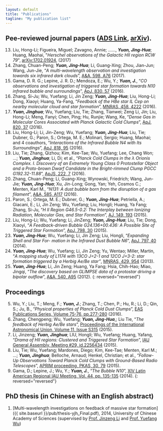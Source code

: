 ```yaml
---
layout: default
title: "Publications"
tagline: "My publication list"
---
```


## Pee-reviewed journal papers ([ADS Link](http://adsabs.harvard.edu/cgi-bin/nph-abs_connect?library&libname=Jinghua+Yuan&libid=4f88e404d4), [arXiv](http://arxiv.org/find/all/1/OR+au:+Yuan_Jinghua+au:+Yuan_Jing_Hua/0/1/0/all/0/1)). 

13. Liu, Hong-Li; Figueira, Miguel; Zavagno, Annie; ......,  ***Yuan, Jing-Hua***; Huang, Maohai, "*Herschel observations of the Galactic HII region RCW 79*", [arXiv:1702.01924](http://adsabs.harvard.edu/abs/2017arXiv170201924L), (2017)
12. Zhang, Chuan-Peng; ***Yuan, Jing-Hua***; Li, Guang-Xing; Zhou, Jian-Jun; Wang, Jun-Jie, “*A multi-wavelength observation and investigation towards six infrared dark clouds*”, [A&A, 598, A76](http://adsabs.harvard.edu/abs/2017A%26A...598A..76Z) (2017).11. Gama, D. R. G.; Lepine, J. R. D.; Mendoza, E.; Wu, Y.; ***Yuan, J.***, “*CO observations and investigation of triggered star formation towards N10 infrared bubble and surroundings*”, [ApJ, 830, 57](http://adsabs.harvard.edu/abs/2016ApJ...830...57G) (2016).10. Zhang, Si-Ju; Wu, Yuefang; Li, Jin Zeng; ***Yuan, Jing-Hua***; Liu, Hong-Li; Dong, Xiaoyi; Huang, Ya-Fang, “*Feedback of the HBe star IL Cep on nearby molecular cloud and star formation*”, [MNRAS, 458, 4222](http://adsabs.harvard.edu/abs/2016MNRAS.458.4222Z) (2016).9. ***Yuan, Jinghua***; Wu, Yuefang; Liu, Tie; Zhang, Tianwei; Zeng Li, Jin; Liu, Hong-Li; Meng, Fanyi; Chen, Ping; Hu, Runjie; Wang, Ke, “*Dense Gas in Molecular Cores Associated with Planck Galactic Cold Clumps*”, [ApJ, 820, 37](http://adsabs.harvard.edu/abs/2016ApJ...820...37Y) (2016).8. Liu, Hong-Li; Li, Jin-Zeng; Wu, Yuefang; ***Yuan, Jing-Hua***; Liu, Tie; Dubner, G.; Paron, S.; Ortega, M. E.; Molinari, Sergio; Huang, Maohai; and 4 coauthors, “*Interactions of the Infrared Bubble N4 with Its Surroundings*”, [ApJ, 818, 95](http://adsabs.harvard.edu/abs/2016ApJ...818...95L) (2016).7. Liu, Tie; Zhang, Qizhou; Kim, Kee-Tae; Wu, Yuefang; Lee, Chang Won; ...; ***Yuan, Jinghua***; Li, Di; et al., “*Planck Cold Clumps in the λ Orionis Complex. I. Discovery of an Extremely Young Class 0 Protostellar Object and a Proto-brown Dwarf Candidate in the Bright-rimmed Clump PGCC G192.32-11.88*”, [ApJS, 222, 7](http://adsabs.harvard.edu/abs/2016ApJS..222....7L) (2016).6. Zhang, Chuan-Peng; Li, Guang-Xing; Wyrowski, Friedrich; Wang, Jun-Jie; ***Yuan, Jing-Hua***; Xu, Jin-Long; Gong, Yan; Yeh, Cosmos C.; Menten, Karl M., “*N131: A dust bubble born from the disruption of a gas filament*”, [A&A, 585, A117](http://adsabs.harvard.edu/abs/2016A%26A...585A.117Z) (2016).5. Paron, S.; Ortega, M. E.; Dubner, G.; ***Yuan, Jing-Hua***; Petriella, A.; Giacani, E.; Li, Jin Zeng; Wu, Yuefang; Liu, Hongli; Huang, Ya Fang; Zhang, Si-Ju, “*H II Region G46.5-0.2: The Interplay between Ionizing Radiation, Molecular Gas, and Star Formation*”, [AJ, 149, 193](http://adsabs.harvard.edu/abs/2015AJ....149..193P)(2015).4. Liu, Hong-Li; Wu, Yuefang; Li, JinZeng; ***Yuan, Jing-Hua***; Liu, Tie; Dong, Xiaoyi, “*A Feedback-driven Bubble G24.136+00.436: A Possible Site of Triggered Star Formation*”, [ApJ, 798, 30](http://adsabs.harvard.edu/abs/2015ApJ...798...30L) (2015).
3. ***Yuan, Jing-Hua***; Wu, Yuefang; Li, Jin Zeng; Liu, Hongli, “*Expanding Shell and Star For- mation in the Infrared Dust Bubble N6*”, [ApJ, 797, 40](http://adsabs.harvard.edu/abs/2014ApJ...797...40Y) (2014).2. ***Yuan, Jing-Hua***; Wu, Yuefang; Li, Jin Zeng; Yu, Wentao; Miller, Martin, “*A mapping study of L1174 with 13CO J=2-1 and 12CO J=3-2: star formation triggered by a Herbig Ae/Be star”*, [MNRAS, 429, 954](http://adsabs.harvard.edu/abs/2013MNRAS.429..954Y) (2013).1. ***Yuan, Jing-Hua***; Li, Jin Zeng; Huang, Ya Fang; Hsia, Chih-Hao; Miao, Jingqi, “*The discovery based on GLIMPSE data of a protostar driving a bipolar outflow*”, [A&A, 540, A95](http://adsabs.harvard.edu/abs/2012A%26A...540A..95) (2012). 
{: reversed="reversed"}


## Proceedings 

5. Wu, Y.; Liu, T.; Meng, F.; ***Yuan, J.***; Zhang, T.; Chen, P.; Hu, R.; Li, D.; Qin, S.; Ju, B., “*Physical properties of Planck Cold Dust Clumps*”, [EAS Publications Series, Volume 75-76, pp.277-280](http://adsabs.harvard.edu/abs/2016EAS....75..277W) (2016).4. Zhang, Chengpeng; Wu, Yuefang; ***Yuan, Jing-Hua***,; Liu Tie, “*The feedback of Herbig Ae/Bestars*”, [Proceedings of the International Astronomical Union, Volume 11, Issue S315](https://doi.org/10.1017/S1743921316007730) (2015).3. Li, Jinzeng; ***Yuan, Jinghua***; LIU, Hongli; Wu, Yuefang; Huang, Yafang, “*Drama of HII regions: Clustered and Triggered Star Formation*”, [IAU General Assembly, Meeting #29, id.2256434](http://adsabs.harvard.edu/abs/2015IAUGA..2256434L) (2015).2. Liu, Tie; Wu, Yuefang; Mardones, Diego; Kim, Kee-Tae; Menten, Karl M.; ...; ***Yuan, Jinghua***; Belloche, Arnaud; Henkel, Christian; et al., “*Follow-Up Observations Toward Planck Cold Clumps with Ground-Based Radio Telescopes*”, [APRIM proceeding, PKAS, 30, 79](http://adsabs.harvard.edu/abs/2015PKAS...30...79L) (2015).1. Gama, D.; Lepine, J.; Wu, Y.; ***Yuan, J.***, “*The Bubble N10*”, [XIV Latin American Regional IAU Meeting, Vol. 44, pp. 135-135](http://adsabs.harvard.edu/abs/2014RMxAC..44..135G) (2014).
{: reversed="reversed"}

## PhD thesis (in Chinese with an English abstract)

1. [Multi-wavelength investigations on feedback of massive star formation]({{ site.baseurl }}/pub/thesis-yjh_Final.pdf), 2014, University of Chinese Academy of Sciences (supervised by [Prof. Jinzeng Li](http://people.ucas.ac.cn/~ljz?language=en) and [Prof. Yuefang Wu](http://www.ifa.hawaii.edu/~reipurth/newsletter/newsletter254.pdf))